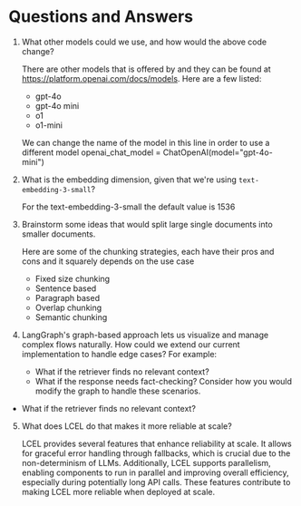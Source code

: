 # Questions and Answers

1. What other models could we use, and how would the above code change?

   There are other models that is offered by and they can be found at https://platform.openai.com/docs/models. Here are a few listed:
   * gpt-4o
   * gpt-4o mini
   * o1
   * o1-mini

   We can change the name of the model in this line in order to use a different model openai_chat_model = ChatOpenAI(model="gpt-4o-mini")

2. What is the embedding dimension, given that we're using `text-embedding-3-small`?

   For the text-embedding-3-small the default value is 1536

3. Brainstorm some ideas that would split large single documents into smaller documents.

   Here are some of the chunking strategies, each have their pros and cons and it squarely depends on the use case
   * Fixed size chunking
   * Sentence based
   * Paragraph based
   * Overlap chunking
   * Semantic chunking
  
4. LangGraph's graph-based approach lets us visualize and manage complex flows naturally. How could we extend our current implementation to handle edge 
   cases? For example:
     - What if the retriever finds no relevant context?  
     - What if the response needs fact-checking?
  Consider how you would modify the graph to handle these scenarios.

  * What if the retriever finds no relevant context? 
  
5. What does LCEL do that makes it more reliable at scale?

   LCEL provides several features that enhance reliability at scale. It allows for graceful error handling through fallbacks, which is crucial
   due to the non-determinism of LLMs. Additionally, LCEL supports parallelism, enabling components to run in parallel and improving overall
   efficiency, especially during potentially long API calls. These features contribute to making LCEL more reliable when deployed at scale.
   

